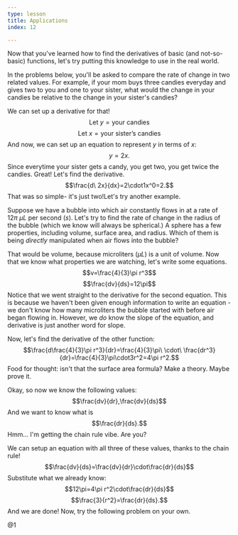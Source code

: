 ```yaml
---
type: lesson
title: Applications
index: 12

---
```


Now that you\'ve learned how to find the derivatives of basic (and
not-so-basic) functions, let\'s try putting this knowledge to use in the
real world.

In the problems below, you\'ll be asked to compare the rate of change in
two related values. For example, if your mom buys three candies everyday
and gives two to you and one to your sister, what would the change in
your candies be relative to the change in your sister\'s candies?

We can set up a derivative for that!
$$\text{Let }y=\text{your candies}$$
$$\text{Let}\ x=\text{your sister's candies}$$ And now, we can set up an
equation to represent $y$ in terms of $x:$ $$y=2x.$$ Since everytime
your sister gets a candy, you get two, you get twice the candies. Great!
Let\'s find the derivative. $$\frac{d\ 2x}{dx}=2\cdot1x^0=2.$$ That was
so simple- it\'s just two!Let\'s try another example.

Suppose we have a bubble into which air constantly flows in at a rate of
$12\pi\ \mu L$ per second $\left(s\right).$ Let\'s try to find the rate
of change in the radius of the bubble (which we know will always be
spherical.) A sphere has a few properties, including volume, surface
area, and radius. Which of them is being *directly* manipulated when air
flows into the bubble?

That would be volume, because microliters $\left(\mu L\right)$ is a unit
of volume. Now that we know what properties we are watching, let\'s
write some equations. $$v=\frac{4}{3}\pi r^3$$ $$\frac{dv}{ds}=12\pi$$
Notice that we went straight to the derivative for the second equation.
This is because we haven\'t been given enough information to write an
equation - we don\'t know how many microliters the bubble started with
before air began flowing in. However, we *do* know the slope of the
equation, and derivative is just another word for slope.

Now, let\'s find the derivative of the other function:
$$\frac{d\frac{4}{3}\pi r^3}{dr}=\frac{4}{3}\pi\ \cdot\ \frac{dr^3}{dr}=\frac{4}{3}\pi\cdot3r^2=4\pi r^2.$$
Food for thought: isn\'t that the surface area formula? Make a theory.
Maybe prove it.

Okay, so now we know the following values:
$$\frac{dv}{dr},\frac{dv}{ds}$$ And we want to know what is
$$\frac{dr}{ds}.$$ Hmm\... I\'m getting the chain rule vibe. Are you?

We can setup an equation with all three of these values, thanks to the
chain rule! $$\frac{dv}{ds}=\frac{dv}{dr}\cdot\frac{dr}{ds}$$ Substitute
what we already know: $$12\pi=4\pi r^2\cdot\frac{dr}{ds}$$
$$\frac{3}{r^2}=\frac{dr}{ds}.$$ And we are done! Now, try the following
problem on your own.

@1
